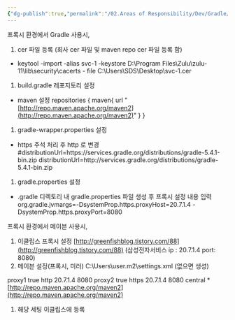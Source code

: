 ```yaml
---
{"dg-publish":true,"permalink":"/02.Areas of Responsibility/Dev/Gradle/Gradle Maven Proxy 설정/","tags":["dev","gradle","maven","proxy"],"noteIcon":""}
---
```



프록시 환경에서 Gradle 사용시,

1. cer 파일 등록 (회사 cer 파일 및 maven repo cer 파일 등록 함)
- keytool -import -alias svc-1 -keystore D:\Program Files\Zulu\zulu-11\lib\security\cacerts - file C:\Users\SDS\Desktop\svc-1.cer
1. build.gradle 레포지토리 설정
- maven 설정
repositories {
maven{
url "[http://repo.maven.apache.org/maven2](http://repo.maven.apache.org/maven2)"
}
}
1. gradle-wrapper.properties 설정
- https 주석 처리 후 http 로 변경
#distributionUrl=https\://services.gradle.org/distributions/gradle-5.4.1-bin.zip
distributionUrl=http\://services.gradle.org/distributions/gradle-5.4.1-bin.zip
1. gradle.properties 설정
- .gradle 디렉토리 내 gradle.properties 파일 생성 후 프록시 설정 내용 입력
org.gradle.jvmargs=-DsystemProp.https.proxyHost=20.7.1.4 -DsystemProp.https.proxyPort=8080

프록시 환경에서 메이븐 사용시,

1. 이클립스 프록시 설정
[http://greenfishblog.tistory.com/88](http://greenfishblog.tistory.com/88)
(삼성전자서비스
ip : 20.7.1.4
port: 8080)
2. 메이븐 설정(프록시, 미러)
C:\Users\user\.m2\settings.xml (없으면 생성)

<settings xmlns="[http://maven.apache.org/SETTINGS/1.0.0](http://maven.apache.org/SETTINGS/1.0.0)"
xmlns:xsi="[http://www.w3.org/2001/XMLSchema-instance](http://www.w3.org/2001/XMLSchema-instance)"
xsi:schemaLocation="[http://maven.apache.org/SETTINGS/1.0.0](http://maven.apache.org/SETTINGS/1.0.0)[http://maven.apache.org/xsd/settings-1.0.0.xsd](http://maven.apache.org/xsd/settings-1.0.0.xsd)">
<proxies>
<proxy>
<id>proxy1</id>
<active>true</active>
<protocol>http</protocol>
<host>20.7.1.4</host>
<port>8080</port>
</proxy>
<proxy>
<id>proxy2</id>
<active>true</active>
<protocol>https</protocol>
<host>20.7.1.4</host>
<port>8080</port>
</proxy>
</proxies>
<mirrors>
<mirror>
<id>central</id>
<mirrorOf>*</mirrorOf>
<url>[http://repo.maven.apache.org/maven2](http://repo.maven.apache.org/maven2)</url>
</mirror>
</mirrors>
</settings>

1. 해당 세팅 이클립스에 등록